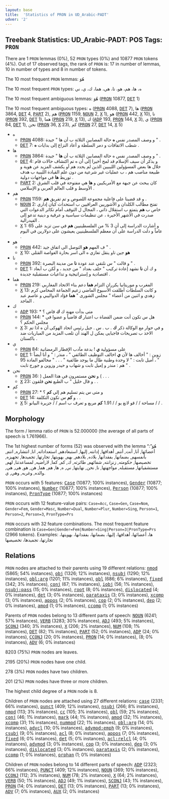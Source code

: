 ```yaml
---
layout: base
title:  'Statistics of PRON in UD_Arabic-PADT'
udver: '2'
---
```


## Treebank Statistics: UD_Arabic-PADT: POS Tags: `PRON`

There are 1 `PRON` lemmas (0%), 52 `PRON` types (0%) and 10877 `PRON` tokens (4%).
Out of 17 observed tags, the rank of `PRON` is: 17 in number of lemmas, 10 in number of types and 8 in number of tokens.

The 10 most frequent `PRON` lemmas: هُوَ

The 10 most frequent `PRON` types:  ه، ها، هم، هو، نا، هي، هما، ك، ي، ني

The 10 most frequent ambiguous lemmas: هُوَ (<tt><a href="ar_padt-pos-PRON.html">PRON</a></tt> 10877, <tt><a href="ar_padt-pos-DET.html">DET</a></tt> 1)

The 10 most frequent ambiguous types:  ه (<tt><a href="ar_padt-pos-PRON.html">PRON</a></tt> 4088, <tt><a href="ar_padt-pos-DET.html">DET</a></tt> 7), ها (<tt><a href="ar_padt-pos-PRON.html">PRON</a></tt> 3864, <tt><a href="ar_padt-pos-DET.html">DET</a></tt> 4, <tt><a href="ar_padt-pos-PART.html">PART</a></tt> 2), هم (<tt><a href="ar_padt-pos-PRON.html">PRON</a></tt> 1159, <tt><a href="ar_padt-pos-NOUN.html">NOUN</a></tt> 2, <tt><a href="ar_padt-pos-X.html">X</a></tt> 1), هو (<tt><a href="ar_padt-pos-PRON.html">PRON</a></tt> 442, <tt><a href="ar_padt-pos-X.html">X</a></tt> 10), نا (<tt><a href="ar_padt-pos-PRON.html">PRON</a></tt> 392, <tt><a href="ar_padt-pos-DET.html">DET</a></tt> 1), هما (<tt><a href="ar_padt-pos-PRON.html">PRON</a></tt> 219, <tt><a href="ar_padt-pos-X.html">X</a></tt> 13), ك (<tt><a href="ar_padt-pos-ADP.html">ADP</a></tt> 193, <tt><a href="ar_padt-pos-PRON.html">PRON</a></tt> 144, <tt><a href="ar_padt-pos-X.html">X</a></tt> 3), ي (<tt><a href="ar_padt-pos-PRON.html">PRON</a></tt> 84, <tt><a href="ar_padt-pos-DET.html">DET</a></tt> 1), نحن (<tt><a href="ar_padt-pos-PRON.html">PRON</a></tt> 36, <tt><a href="ar_padt-pos-X.html">X</a></tt> 23), كم (<tt><a href="ar_padt-pos-PRON.html">PRON</a></tt> 27, <tt><a href="ar_padt-pos-DET.html">DET</a></tt> 14, <tt><a href="ar_padt-pos-X.html">X</a></tt> 5)


* ه
  * <tt><a href="ar_padt-pos-PRON.html">PRON</a></tt> 4088: و وصف المصدر نفس <b>ه</b> حالة المصابين الثلاثة ب أن ها " جيدة " .
  * <tt><a href="ar_padt-pos-DET.html">DET</a></tt> 7: شطب الاتفاقات و دمر السلطة و أعاد النزاع إلى بدايات <b>ه</b> .
* ها
  * <tt><a href="ar_padt-pos-PRON.html">PRON</a></tt> 3864: و وصف المصدر نفس ه حالة المصابين الثلاثة ب أن <b>ها</b> " جيدة " .
  * <tt><a href="ar_padt-pos-DET.html">DET</a></tt> 4: و يذكر أن سيف الإسلام قد لمح أخيرا إلى أن ه تم اكتشاف حالات قام خلال ها بعض المسؤولين الليبيين الذين لم يحدد هم أو يكشف المزيد عن هوية و طبيعة مناصب هم ، ب عمليات غير شرعية من دون علم القيادة الليبية ب هدف توريط <b>ها</b> في مواجهات دولية .
  * <tt><a href="ar_padt-pos-PART.html">PART</a></tt> 2: كان يبحث عن جبهة مع الأمريكيين و <b>ها</b> هي مفتوحة في قلب الشرق الأوسط و قلب العالم العربي و الإسلامي .
* هم
  * <tt><a href="ar_padt-pos-PRON.html">PRON</a></tt> 1159: و قد قضينا على فاعلية مجموعة اللصوص و تم تفريق <b>هم</b> .
  * <tt><a href="ar_padt-pos-NOUN.html">NOUN</a></tt> 2: تفتح مطالب الكلدان و الأشوريين العراقيين ب استحداث كيان إداري خاص ب <b>هم</b> يتمتع ب استقلال ذاتي ، المجال ل التوقف أمام تكاثر الدعوات التي صدرت في الأشهر الأخيرة ، عن تنظيمات سياسية و عرقية و دينية تدعو إلى الفيدرالية .
  * <tt><a href="ar_padt-pos-X.html">X</a></tt> 1: و أشارت الدراسة إلى أن 3 % من الفلسطينيين <b>هم</b> في سن تزيد على 65 عاماً و دلت الدراسة على أن معظم الفلسطينيين يعيشون على دولارين في اليوم .
* هو
  * <tt><a href="ar_padt-pos-PRON.html">PRON</a></tt> 442: ف المهم <b>هو</b> التوصل الى اتفاق جيد " .
  * <tt><a href="ar_padt-pos-X.html">X</a></tt> 10: <b>هو</b> جين تاو ينقل تعازي ه الى اسر بحارة الغواصة القتلى
* نا
  * <tt><a href="ar_padt-pos-PRON.html">PRON</a></tt> 392: و قالت " س نلتقي عند عودة <b>نا</b> من مدينة البصرة " .
  * <tt><a href="ar_padt-pos-DET.html">DET</a></tt> 1: و ك أن <b>نا</b> نشهد إعادة تركيب " حلف بغداد " من جديد ، و لٰكن ب أبعاد اقتصادية و إستراتيجية و تداعيات مستقبلية جديدة .
* هما
  * <tt><a href="ar_padt-pos-PRON.html">PRON</a></tt> 219: المغرب و موريتانيا يكرران التزام <b>هما</b> دعم بناء الاتحاد المغاربي
  * <tt><a href="ar_padt-pos-X.html">X</a></tt> 13: و كانت السلطات أطلقت الأسبوع الماضي زعيم الجماعة المحامي كرم زهدي و اثنين من أعضاء " مجلس الشورى " <b>هما</b> فؤاد الدواليبي و عاصم عبد الماجد .
* ك
  * <tt><a href="ar_padt-pos-ADP.html">ADP</a></tt> 193: * متى بدأت مهنة ك <b>ك</b> قاض ؟
  * <tt><a href="ar_padt-pos-PRON.html">PRON</a></tt> 144: * هل س تكون أنت ضمن القضاة ب اعتبار <b>ك</b> قاضياً و عضوا في مجلس الحكم ؟
  * <tt><a href="ar_padt-pos-X.html">X</a></tt> 3: و في حوار مع الوكالة ذكر <b>ك</b> . ب . س . جيل رئيس اتحاد الهوكى أن ه اذا تم الاخذ ب تصريحات فاجبايى يمكن ل الهند أن تلعب المزيد من المباريات ضد باكستان .
* ي
  * <tt><a href="ar_padt-pos-PRON.html">PRON</a></tt> 84: على مسؤولية <b>ي</b> ! بدعة مآدب الإفطار الرمضانية
  * <tt><a href="ar_padt-pos-DET.html">DET</a></tt> 1: زوين : " أخالف ها لأن <b>ي</b> اخالف التوظيف الطائفي " ، منذر : " و أنا أيضاً " ، أميل تابت : " لا وحدة وطنية طال ما يوجد طائفية " . . . " مخالفو المادة 95 هم : منذر و إميل تابت و شهاب و حيدر وزوين و جورج تابت " .
* نحن
  * <tt><a href="ar_padt-pos-PRON.html">PRON</a></tt> 36: ) و <b>نحن</b> مستمرون في هذا العمل ( . . .
  * <tt><a href="ar_padt-pos-X.html">X</a></tt> 23: و قال خليل " ب الطبع <b>نحن</b> قلقون . .
* كم
  * <tt><a href="ar_padt-pos-PRON.html">PRON</a></tt> 27: * و متى س يتم تسليم هم إلي <b>كم</b> ؟
  * <tt><a href="ar_padt-pos-DET.html">DET</a></tt> 14: و <b>كم</b> س تكون التكلفة . .
  * <tt><a href="ar_padt-pos-X.html">X</a></tt> 5: مساحة / / قو لانغ يو / / 1.91 <b>كم</b> مربع و تعرف ب اسم / / جزيرة البيانو / / .

## Morphology

The form / lemma ratio of `PRON` is 52.000000 (the average of all parts of speech is 1.761966).

The 1st highest number of forms (52) was observed with the lemma “هُوَ”: أعضائها, أنا, أنت, أنتم, أهدافها, إدانته, إليها, استبعادهم, استعداداته, انا, انتشاره, انتم, بأنفسهم, بضمانها, بفقدانها, بلاده, بلادهم, بهم, بهويتها, تجارتها, تجميدها, تجهيزه, تخصيصها, حكومته, زنزانته, شفائهم, طائرته, ك, كم, كما, لاراضيه, لمساعدتنا, لهم, مستشفياتها, مستقبله, مواجهتها, نا, نحن, نهايتها, ني, ه, ها, هم, هما, هن, هو, هى, هي, والده, وغربه, وهي, ي.

`PRON` occurs with 5 features: <tt><a href="ar_padt-feat-Case.html">Case</a></tt> (10877; 100% instances), <tt><a href="ar_padt-feat-Gender.html">Gender</a></tt> (10877; 100% instances), <tt><a href="ar_padt-feat-Number.html">Number</a></tt> (10877; 100% instances), <tt><a href="ar_padt-feat-Person.html">Person</a></tt> (10877; 100% instances), <tt><a href="ar_padt-feat-PronType.html">PronType</a></tt> (10877; 100% instances)

`PRON` occurs with 12 feature-value pairs: `Case=Acc`, `Case=Gen`, `Case=Nom`, `Gender=Fem`, `Gender=Masc`, `Number=Dual`, `Number=Plur`, `Number=Sing`, `Person=1`, `Person=2`, `Person=3`, `PronType=Prs`

`PRON` occurs with 32 feature combinations.
The most frequent feature combination is `Case=Gen|Gender=Fem|Number=Sing|Person=3|PronType=Prs` (2966 tokens).
Examples: ها، أعضائها، أهدافها، إليها، بضمانها، بفقدانها، بهويتها، تجارتها، تجميدها، تخصيصها


## Relations

`PRON` nodes are attached to their parents using 19 different relations: <tt><a href="ar_padt-dep-nmod.html">nmod</a></tt> (5865; 54% instances), <tt><a href="ar_padt-dep-obj.html">obj</a></tt> (1326; 12% instances), <tt><a href="ar_padt-dep-nsubj.html">nsubj</a></tt> (1290; 12% instances), <tt><a href="ar_padt-dep-obl-arg.html">obl:arg</a></tt> (1201; 11% instances), <tt><a href="ar_padt-dep-obl.html">obl</a></tt> (686; 6% instances), <tt><a href="ar_padt-dep-fixed.html">fixed</a></tt> (342; 3% instances), <tt><a href="ar_padt-dep-conj.html">conj</a></tt> (67; 1% instances), <tt><a href="ar_padt-dep-iobj.html">iobj</a></tt> (56; 1% instances), <tt><a href="ar_padt-dep-nsubj-pass.html">nsubj:pass</a></tt> (15; 0% instances), <tt><a href="ar_padt-dep-root.html">root</a></tt> (8; 0% instances), <tt><a href="ar_padt-dep-dislocated.html">dislocated</a></tt> (4; 0% instances), <tt><a href="ar_padt-dep-det.html">det</a></tt> (3; 0% instances), <tt><a href="ar_padt-dep-parataxis.html">parataxis</a></tt> (3; 0% instances), <tt><a href="ar_padt-dep-xcomp.html">xcomp</a></tt> (3; 0% instances), <tt><a href="ar_padt-dep-appos.html">appos</a></tt> (2; 0% instances), <tt><a href="ar_padt-dep-cop.html">cop</a></tt> (2; 0% instances), <tt><a href="ar_padt-dep-dep.html">dep</a></tt> (2; 0% instances), <tt><a href="ar_padt-dep-amod.html">amod</a></tt> (1; 0% instances), <tt><a href="ar_padt-dep-ccomp.html">ccomp</a></tt> (1; 0% instances)

Parents of `PRON` nodes belong to 13 different parts of speech: <tt><a href="ar_padt-pos-NOUN.html">NOUN</a></tt> (6241; 57% instances), <tt><a href="ar_padt-pos-VERB.html">VERB</a></tt> (3283; 30% instances), <tt><a href="ar_padt-pos-ADJ.html">ADJ</a></tt> (493; 5% instances), <tt><a href="ar_padt-pos-SCONJ.html">SCONJ</a></tt> (340; 3% instances), <tt><a href="ar_padt-pos-X.html">X</a></tt> (206; 2% instances), <tt><a href="ar_padt-pos-NUM.html">NUM</a></tt> (108; 1% instances), <tt><a href="ar_padt-pos-DET.html">DET</a></tt> (82; 1% instances), <tt><a href="ar_padt-pos-PART.html">PART</a></tt> (52; 0% instances), <tt><a href="ar_padt-pos-ADP.html">ADP</a></tt> (24; 0% instances), <tt><a href="ar_padt-pos-CCONJ.html">CCONJ</a></tt> (20; 0% instances), <tt><a href="ar_padt-pos-PRON.html">PRON</a></tt> (14; 0% instances),  (8; 0% instances), <tt><a href="ar_padt-pos-ADV.html">ADV</a></tt> (6; 0% instances)

8203 (75%) `PRON` nodes are leaves.

2195 (20%) `PRON` nodes have one child.

278 (3%) `PRON` nodes have two children.

201 (2%) `PRON` nodes have three or more children.

The highest child degree of a `PRON` node is 8.

Children of `PRON` nodes are attached using 27 different relations: <tt><a href="ar_padt-dep-case.html">case</a></tt> (2331; 66% instances), <tt><a href="ar_padt-dep-punct.html">punct</a></tt> (409; 12% instances), <tt><a href="ar_padt-dep-nsubj.html">nsubj</a></tt> (266; 8% instances), <tt><a href="ar_padt-dep-nmod.html">nmod</a></tt> (113; 3% instances), <tt><a href="ar_padt-dep-cc.html">cc</a></tt> (105; 3% instances), <tt><a href="ar_padt-dep-obl.html">obl</a></tt> (59; 2% instances), <tt><a href="ar_padt-dep-conj.html">conj</a></tt> (46; 1% instances), <tt><a href="ar_padt-dep-mark.html">mark</a></tt> (44; 1% instances), <tt><a href="ar_padt-dep-amod.html">amod</a></tt> (32; 1% instances), <tt><a href="ar_padt-dep-xcomp.html">xcomp</a></tt> (31; 1% instances), <tt><a href="ar_padt-dep-nummod.html">nummod</a></tt> (22; 1% instances), <tt><a href="ar_padt-dep-obl-arg.html">obl:arg</a></tt> (14; 0% instances), <tt><a href="ar_padt-dep-advcl.html">advcl</a></tt> (10; 0% instances), <tt><a href="ar_padt-dep-advmod-emph.html">advmod:emph</a></tt> (9; 0% instances), <tt><a href="ar_padt-dep-csubj.html">csubj</a></tt> (9; 0% instances), <tt><a href="ar_padt-dep-acl.html">acl</a></tt> (8; 0% instances), <tt><a href="ar_padt-dep-appos.html">appos</a></tt> (7; 0% instances), <tt><a href="ar_padt-dep-fixed.html">fixed</a></tt> (6; 0% instances), <tt><a href="ar_padt-dep-det.html">det</a></tt> (5; 0% instances), <tt><a href="ar_padt-dep-acl-relcl.html">acl:relcl</a></tt> (4; 0% instances), <tt><a href="ar_padt-dep-advmod.html">advmod</a></tt> (3; 0% instances), <tt><a href="ar_padt-dep-cop.html">cop</a></tt> (3; 0% instances), <tt><a href="ar_padt-dep-dep.html">dep</a></tt> (3; 0% instances), <tt><a href="ar_padt-dep-dislocated.html">dislocated</a></tt> (3; 0% instances), <tt><a href="ar_padt-dep-parataxis.html">parataxis</a></tt> (2; 0% instances), <tt><a href="ar_padt-dep-ccomp.html">ccomp</a></tt> (1; 0% instances), <tt><a href="ar_padt-dep-orphan.html">orphan</a></tt> (1; 0% instances)

Children of `PRON` nodes belong to 14 different parts of speech: <tt><a href="ar_padt-pos-ADP.html">ADP</a></tt> (2323; 66% instances), <tt><a href="ar_padt-pos-PUNCT.html">PUNCT</a></tt> (409; 12% instances), <tt><a href="ar_padt-pos-NOUN.html">NOUN</a></tt> (369; 10% instances), <tt><a href="ar_padt-pos-CCONJ.html">CCONJ</a></tt> (112; 3% instances), <tt><a href="ar_padt-pos-NUM.html">NUM</a></tt> (78; 2% instances), <tt><a href="ar_padt-pos-X.html">X</a></tt> (64; 2% instances), <tt><a href="ar_padt-pos-VERB.html">VERB</a></tt> (50; 1% instances), <tt><a href="ar_padt-pos-ADJ.html">ADJ</a></tt> (49; 1% instances), <tt><a href="ar_padt-pos-SCONJ.html">SCONJ</a></tt> (43; 1% instances), <tt><a href="ar_padt-pos-PRON.html">PRON</a></tt> (14; 0% instances), <tt><a href="ar_padt-pos-DET.html">DET</a></tt> (13; 0% instances), <tt><a href="ar_padt-pos-PART.html">PART</a></tt> (13; 0% instances), <tt><a href="ar_padt-pos-ADV.html">ADV</a></tt> (7; 0% instances), <tt><a href="ar_padt-pos-AUX.html">AUX</a></tt> (2; 0% instances)

